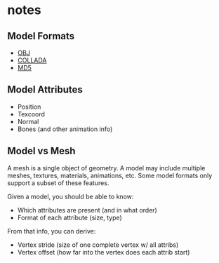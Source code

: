 # notes
## Model Formats
* [OBJ](https://en.wikipedia.org/wiki/Wavefront_.obj_file)
* [COLLADA](https://en.wikipedia.org/wiki/COLLADA)
* [MD5](https://modwiki.dhewm3.org/MD5_(file_format))

## Model Attributes
* Position
* Texcoord
* Normal
* Bones (and other animation info)

## Model vs Mesh
A mesh is a single object of geometry.
A model may include multiple meshes, textures, materials, animations, etc.
Some model formats only support a subset of these features.

Given a model, you should be able to know:
* Which attributes are present (and in what order)
* Format of each attribute (size, type)

From that info, you can derive:
* Vertex stride (size of one complete vertex w/ all attribs)
* Vertex offset (how far into the vertex does each attrib start)
